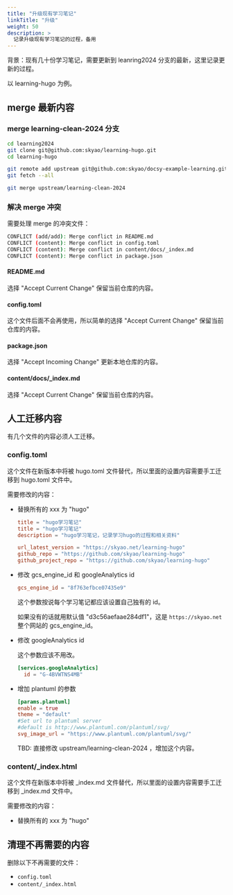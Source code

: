 ```yaml
---
title: "升级现有学习笔记"
linkTitle: "升级"
weight: 50
description: >
  记录升级现有学习笔记的过程，备用
---
```


背景：现有几十份学习笔记，需要更新到 leanring2024 分支的最新，这里记录更新的过程。

以 learning-hugo 为例。

## merge 最新内容

### merge learning-clean-2024 分支

```bash
cd learning2024
git clone git@github.com:skyao/learning-hugo.git
cd learning-hugo

git remote add upstream git@github.com:skyao/docsy-example-learning.git
git fetch --all

git merge upstream/learning-clean-2024 
```

### 解决 merge 冲突

需要处理 merge 的冲突文件：

```bash
CONFLICT (add/add): Merge conflict in README.md
CONFLICT (content): Merge conflict in config.toml
CONFLICT (content): Merge conflict in content/docs/_index.md
CONFLICT (content): Merge conflict in package.json
```

#### README.md

选择 "Accept Current Change" 保留当前仓库的内容。

#### config.toml

这个文件后面不会再使用，所以简单的选择 "Accept Current Change" 保留当前仓库的内容。

#### package.json

选择 "Accept Incoming Change" 更新本地仓库的内容。

#### content/docs/_index.md

选择 "Accept Current Change" 保留当前仓库的内容。

## 人工迁移内容

有几个文件的内容必须人工迁移。

### config.toml

这个文件在新版本中将被 hugo.toml 文件替代，所以里面的设置内容需要手工迁移到 hugo.toml 文件中。

需要修改的内容：

- 替换所有的 xxx 为 "hugo"

  ```toml
  title = "hugo学习笔记"
  title = "hugo学习笔记"
  description = "hugo学习笔记，记录学习hugo的过程和相关资料"
  
  url_latest_version = "https://skyao.net/learning-hugo"
  github_repo = "https://github.com/skyao/learning-hugo"
  github_project_repo = "https://github.com/skyao/learning-hugo"
  ```

- 修改 gcs_engine_id 和 googleAnalytics id

  ```toml
  gcs_engine_id = "8f763efbce07435e9"
  ```

  这个参数按说每个学习笔记都应该设置自己独有的 id。

  如果没有的话就用默认值  "d3c56aefaae284df1"，这是 `https://skyao.net` 整个网站的 gcs_engine_id。

- 修改 googleAnalytics id

  这个参数应该不用改。

  ```toml
  [services.googleAnalytics]
    id = "G-4BVWTNS4MB"
  ```

- 增加 plantuml 的参数

  ```toml
  [params.plantuml]
  enable = true
  theme = "default"
  #Set url to plantuml server 
  #default is http://www.plantuml.com/plantuml/svg/
  svg_image_url = "https://www.plantuml.com/plantuml/svg/"
  ```

  TBD: 直接修改 upstream/learning-clean-2024 ，增加这个内容。

### content/_index.html

这个文件在新版本中将被 _index.md 文件替代，所以里面的设置内容需要手工迁移到 _index.md 文件中。

需要修改的内容：

- 替换所有的 xxx 为 "hugo"

## 清理不再需要的内容

删除以下不再需要的文件：

- `config.toml`
- `content/_index.html`